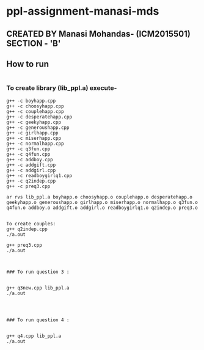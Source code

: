 # ppl-assignment-manasi-mds
## CREATED BY Manasi Mohandas- (ICM2015501) SECTION - 'B'

## How to run


>```
### To create library (lib_ppl.a) execute-
```
g++ -c boyhapp.cpp
g++ -c choosyhapp.cpp
g++ -c couplehapp.cpp
g++ -c desperatehapp.cpp
g++ -c geekyhapp.cpp
g++ -c generoushapp.cpp
g++ -c girlhapp.cpp
g++ -c miserhapp.cpp
g++ -c normalhapp.cpp
g++ -c q3fun.cpp
g++ -c q4fun.cpp
g++ -c addboy.cpp
g++ -c addgift.cpp
g++ -c addgirl.cpp
g++ -c readboygirlq1.cpp
g++ -c q2indep.cpp
g++ -c preq3.cpp

ar rvs lib_ppl.a boyhapp.o choosyhapp.o couplehapp.o desperatehapp.o geekyhapp.o generoushapp.o girlhapp.o miserhapp.o normalhapp.o q3fun.o q4fun.o addboy.o addgift.o addgirl.o readboygirlq1.o q2indep.o preq3.o

```
```

To create couples:
g++ q2indep.cpp
./a.out

g++ preq3.cpp
./a.out



### To run question 3 :


g++ q3new.cpp lib_ppl.a
./a.out




### To run question 4 :


g++ q4.cpp lib_ppl.a
./a.out

